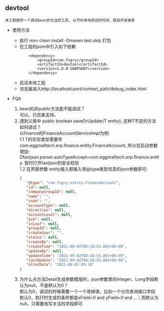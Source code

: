 ## devtool
    本工程提供一个调试bean的方法的工具, 以节约本地调试的时间、提高开发效率

* 使用方法
  * 执行 mvn clean install -Dmaven.test.skip 打包
  * 在工程的pom中引入如下依赖  
    ```        
        <dependency>
            <groupId>com.fngry</groupId>
            <artifactId>devtool</artifactId>
            <version>1.0.0-SNAPSHOT</version>
        </dependency>
    ```
  * 启动本地工程
  * 浏览器进入http://localhost:port/context_path/debug_index.html
  
* FQA  
  1. bean的非public方法能不能调试？  
     可以。已完美支持。  
  2. 遇到父类中 public boolean saveOrUpdate(T entity); 这种T不定的方法如何调试？  
  以finance的FinanceAccountServiceImpl为例:  
     1.1 T的实际类型需要传com.eggmalltech.erp.finance.entity.FinanceAccount, 所以在启动参数增加-Dfastjson.parser.autoTypeAccept=com.eggmalltech.erp.finance.entity. 暂时打开fastjson的安全校验   
     1.2  在界面参数 entity输入框输入带@type类型信息的json参数即可:
     ```json
     {
        "@type": "com.fngry.entity.FinanceAccount",
        "id": null,
        "companyGroupId": null,
        "name": "",
        "code": "",
        "accountType": null,
        "direction": null,
        "accountLevel": null,
        "pid": null,
        "isLeaf": null,
        "groupId": null,
        "createUser": "",
        "status": null,
        "createBy": null,
        "createTime": "2021-09-02T08:18:53.865+00:00",
        "updateBy": null,
        "updateTime": "2021-09-02T08:18:53.865+00:00",
        "lastUpdate": "2021-09-02T08:18:53.865+00:00",
        "alterDate": "2021-09-02 09:18"
     }
     ```
  3. 为什么点方法Detail生成参数模版时，json参数里的Integer、Long字段默认为null，不是默认为0？  
    默认为0，调试的时候需要一个一个改掉值，比如一个分页查询接口字段默认0，执行时生成的条件都是xField=0 and yField=0 and ...；而默认为null，只需要改写关注的字段即可
      